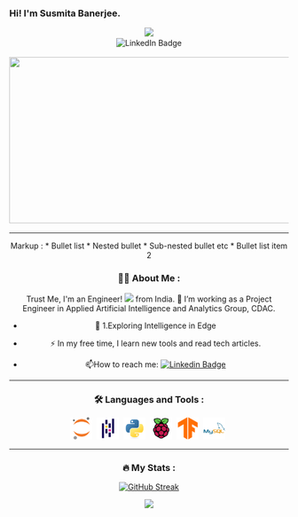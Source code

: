 ### Hi! I'm Susmita Banerjee. 
<div id="header" align="center">
  <img src="https://media.giphy.com/media/M9gbBd9nbDrOTu1Mqx/giphy.gif" width="100"/>
</div>
<div id="badges" align="center">
  <img src="https://img.shields.io/badge/Linkedin-blue?style=for-the-badge&logo=linkedin&logoColor=white" alt="LinkedIn Badge"/>
</div>
<div id="header" align="center">
<img src="https://komarev.com/ghpvc/?username=your-github-username&style=flat-square&color=blue" alt=""/>
</div>
<div align="center"
Hi there 👋
</div>
<div align="center">
  <img src="https://media.giphy.com/media/dWesBcTLavkZuG35MI/giphy.gif" width="600" height="300"/>
</div>


---
 Markup : * Bullet list
              * Nested bullet
                  * Sub-nested bullet etc
          * Bullet list item 2

### :woman_technologist: About Me :
Trust Me, I'm an Engineer! <img src="https://media.giphy.com/media/WUlplcMpOCEmTGBtBW/giphy.gif" width="30"> from India.
:telescope: I’m working as a Project Engineer in Applied Artificial Intelligence and Analytics Group, CDAC.

* :seedling: 1.Exploring Intelligence in Edge

* :zap: In my free time, I learn new tools and read tech articles.

* :mailbox:How to reach me: [![Linkedin Badge](https://img.shields.io/badge/--susmita--banerjee14-blue?style=flat&logo=Linkedin&logoColor=white)](https://www.linkedin.com/in/susmita-banerjee14/)

---

### :hammer_and_wrench: Languages and Tools :
<div> 
  <img src="https://github.com/devicons/devicon/blob/master/icons/jupyter/jupyter-original.svg" title="Jupyter"  alt="Jupyter" width="40" height="40"/>&nbsp;
  <img src="https://github.com/devicons/devicon/blob/master/icons/pandas/pandas-original.svg" title="Pandas"  alt="Pandas" width="40" height="40"/>&nbsp;
    <img src="https://github.com/devicons/devicon/blob/master/icons/python/python-original.svg" title="Python"  alt="Python" width="40" height="40"/>&nbsp;
    <img src="https://github.com/devicons/devicon/blob/master/icons/raspberrypi/raspberrypi-original.svg" title="Raspberry Pi"  alt="Raspberry Pi" width="40" height="40"/>&nbsp;
    <img src="https://github.com/devicons/devicon/blob/master/icons/tensorflow/tensorflow-original.svg" title="Tensorflow"  alt="Tensorflow" width="40" height="40"/>&nbsp;
    <img src="https://github.com/devicons/devicon/blob/master/icons/mysql/mysql-original-wordmark.svg" title="MySQL"  alt="MySQL" width="40" height="40"/>&nbsp;
</div>

---

### :fire: My Stats :
[![GitHub Streak](http://github-readme-streak-stats.herokuapp.com?user=susmitabanerjee)](https://git.io/streak-stats)

<img src="https://img.shields.io/badge/github%20-%23121011.svg?&style=for-the-badge&logo=github&logoColor=white"/>

<!--
**susmitabanerjee/susmitabanerjee** is a ✨ _special_ ✨ repository because its `README.md` (this file) appears on your GitHub profile.
Follow: https://www.sitepoint.com/github-profile-readme/
Here are some ideas to get you started:

- 🔭 I’m currently working on ...
- 🌱 I’m currently learning ...
- 👯 I’m looking to collaborate on ...
- 🤔 I’m looking for help with ...
- 💬 Ask me about ...
- 📫 How to reach me: ...
- 😄 Pronouns: ...
- ⚡ Fun fact: ...
https://media.giphy.com/media/RbDKaczqWovIugyJmW/giphy.gif
https://img.shields.io/badge/Linkedin-susmita--banerjee14-blue
  <img src="https://img.shields.io/badge/YouTube-red?style=for-the-badge&logo=youtube&logoColor=white" alt="Youtube Badge"/>
  <img src="https://img.shields.io/badge/Twitter-blue?style=for-the-badge&logo=twitter&logoColor=white" alt="Twitter Badge"/>

<div id="badges" align="center">
  <a href="your-linkedin-URL">
    <img src="https://img.shields.io/badge/LinkedIn-blue?style=for-the-badge&logo=linkedin&logoColor=white" alt="LinkedIn Badge"/>
  </a>
 </div>

My first repository on GitHub
I love ☕:
-->
